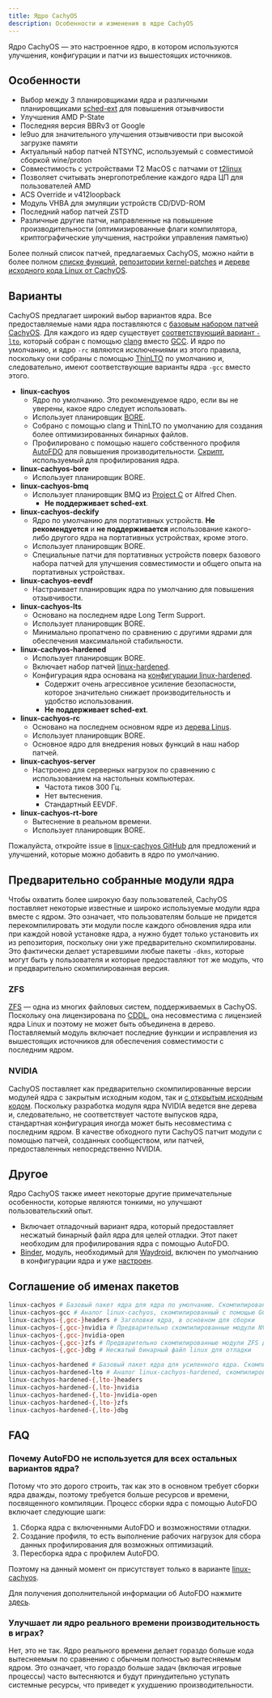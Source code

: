 ```yaml
---
title: Ядро CachyOS
description: Особенности и изменения в ядре CachyOS
---
```


Ядро CachyOS — это настроенное ядро, в котором используются улучшения, конфигурации и патчи из вышестоящих источников.

## Особенности

- Выбор между 3 планировщиками ядра и различными планировщиками [sched-ext](/ru/configuration/sched-ext) для повышения отзывчивости
- Улучшения AMD P-State
- Последняя версия BBRv3 от Google
- le9uo для значительного улучшения отзывчивости при высокой загрузке памяти
- Актуальный набор патчей NTSYNC, используемый с совместимой сборкой wine/proton
- Совместимость с устройствами T2 MacOS с патчами от [t2linux](https://github.com/t2linux/linux-t2-patches/)
- Позволяет считывать энергопотребление каждого ядра ЦП для пользователей AMD
- ACS Override и v412loopback
- Модуль VHBA для эмуляции устройств CD/DVD-ROM
- Последний набор патчей ZSTD
- Различные другие патчи, направленные на повышение производительности (оптимизированные флаги компилятора, криптографические улучшения, настройки управления памятью)

Более полный список патчей, предлагаемых CachyOS, можно найти в более полном
[списке функций](https://github.com/CachyOS/linux-cachyos/?tab=readme-ov-file#features), [репозитории kernel-patches](https://github.com/CachyOS/kernel-patches)
и [дереве исходного кода Linux от CachyOS](https://github.com/CachyOS/linux).

## Варианты

CachyOS предлагает широкий выбор вариантов ядра. Все предоставляемые нами ядра поставляются с [базовым набором патчей CachyOS](https://github.com/CachyOS/kernel-patches).
Для каждого из ядер существует [соответствующий вариант `-lto`](#соглашение-об-именах-пакетов), который
собран с помощью [clang](https://clang.llvm.org/) вместо [GCC](https://gcc.gnu.org/). И ядро по умолчанию, и ядро `-rc` являются исключениями из этого правила, поскольку они
собраны с помощью [ThinLTO](https://blog.llvm.org/2016/06/thinlto-scalable-and-incremental-lto.html) по умолчанию и, следовательно, имеют соответствующие варианты ядра `-gcc` вместо этого.

- **linux-cachyos**
    - Ядро по умолчанию. Это рекомендуемое ядро, если вы не уверены, какое ядро следует использовать.
    - Использует планировщик [BORE](https://github.com/firelzrd/bore-scheduler).
    - Собрано с помощью clang и ThinLTO по умолчанию для создания более оптимизированных бинарных файлов.
    - Профилировано с помощью нашего собственного профиля [AutoFDO](https://cachyos.org/blog/2411-kernel-autofdo/) для повышения производительности. [Скрипт](https://github.com/CachyOS/cachyos-benchmarker/blob/master/kernel-autofdo.sh), используемый для профилирования ядра.
- **linux-cachyos-bore**
    - Использует планировщик BORE.
- **linux-cachyos-bmq**
    - Использует планировщик BMQ из [Project C](https://gitlab.com/alfredchen/projectc/) от Alfred Chen.
        - **Не поддерживает sched-ext**.
- **linux-cachyos-deckify**
    - Ядро по умолчанию для портативных устройств. **Не рекомендуется** и **не поддерживается** использование какого-либо другого ядра на портативных устройствах, кроме этого.
    - Использует планировщик BORE.
    - Специальные патчи для портативных устройств поверх базового набора патчей для улучшения совместимости и общего опыта на портативных устройствах.
- **linux-cachyos-eevdf**
    - Настраивает планировщик ядра по умолчанию для повышения отзывчивости.
- **linux-cachyos-lts**
    - Основано на последнем ядре Long Term Support.
    - Использует планировщик BORE.
    - Минимально пропатчено по сравнению с другими ядрами для обеспечения максимальной стабильности.
- **linux-cachyos-hardened**
    - Использует планировщик BORE.
    - Включает набор патчей [linux-hardened](https://github.com/anthraxx/linux-hardened).
    - Конфигурация ядра основана на [конфигурации linux-hardened](https://gitlab.archlinux.org/archlinux/packaging/packages/linux-hardened/-/blob/main/config).
        - Содержит очень агрессивное усиление безопасности, которое значительно снижает производительность и удобство использования.
        - **Не поддерживает sched-ext**.
- **linux-cachyos-rc**
    - Основано на последнем основном ядре из [дерева Linus](https://github.com/torvalds/linux/).
    - Использует планировщик BORE.
    - Основное ядро для внедрения новых функций в наш набор патчей.
- **linux-cachyos-server**
    - Настроено для серверных нагрузок по сравнению с использованием на настольных компьютерах.
        - Частота тиков 300 Гц.
        - Нет вытеснения.
        - Стандартный EEVDF.
- **linux-cachyos-rt-bore**
    - Вытеснение в реальном времени.
    - Использует планировщик BORE.

Пожалуйста, откройте issue в [linux-cachyos GitHub](https://github.com/CachyOS/linux-cachyos) для предложений и улучшений, которые можно добавить в ядро по умолчанию.

## Предварительно собранные модули ядра

Чтобы охватить более широкую базу пользователей, CachyOS поставляет некоторые известные и широко используемые модули ядра вместе с ядром. Это означает, что пользователям больше не придется
перекомпилировать эти модули после каждого обновления ядра или при каждой новой установке ядра, а нужно будет только установить их из репозитория, поскольку они
уже предварительно скомпилированы. Это фактически делает устаревшими любые пакеты `-dkms`, которые могут быть у пользователя и которые предоставляют тот же модуль, что и предварительно скомпилированная версия.

### ZFS

[ZFS](https://openzfs.org/wiki/Main_Page) — одна из многих файловых систем, поддерживаемых в CachyOS. Поскольку она лицензирована по
[CDDL](https://opensource.org/license/cddl-1-0), она несовместима с лицензией ядра Linux и поэтому не может быть объединена в дерево. Поставляемый модуль включает
последние функции и исправления из вышестоящих источников для обеспечения совместимости с последним ядром.

### NVIDIA

CachyOS поставляет как предварительно скомпилированные версии модулей ядра с закрытым исходным кодом, так и [с открытым исходным кодом](https://github.com/NVIDIA/open-gpu-kernel-modules/). Поскольку разработка
модуля ядра NVIDIA ведется вне дерева и, следовательно, не соответствует частоте выпусков ядра, стандартная конфигурация иногда может быть несовместима с последним
ядром. В качестве обходного пути CachyOS патчит модули с помощью патчей, созданных сообществом, или патчей, предоставленных непосредственно NVIDIA.

## Другое

Ядро CachyOS также имеет некоторые другие примечательные особенности, которые являются тонкими, но улучшают пользовательский опыт.

- Включает отладочный вариант ядра, который предоставляет несжатый бинарный файл ядра для целей отладки. Этот пакет необходим для профилирования ядра с помощью AutoFDO.
- [Binder](https://developer.android.com/reference/android/os/Binder), модуль, необходимый для [Waydroid](https://waydro.id/), включен по умолчанию в конфигурации ядра
и уже [настроен](https://github.com/CachyOS/linux-cachyos/blob/master/linux-cachyos/config#L10559).

## Соглашение об именах пакетов

```sh
linux-cachyos # Базовый пакет ядра для ядра по умолчанию. Скомпилирован с помощью clang
linux-cachyos-gcc # Аналог linux-cachyos, скомпилированный с помощью GCC
linux-cachyos-{,gcc-}headers # Заголовки ядра, в основном для сборки
linux-cachyos-{,gcc-}nvidia # Предварительно скомпилированные модули NVIDIA с закрытым исходным кодом для ядра linux-cachyos
linux-cachyos-{,gcc-}nvidia-open
linux-cachyos-{,gcc-}zfs # Предварительно скомпилированные модули ZFS для ядра linux-cachyos
linux-cachyos-{,gcc-}dbg # Несжатый бинарный файл linux для отладки

linux-cachyos-hardened # Базовый пакет ядра для усиленного ядра. Скомпилирован с помощью GCC
linux-cachyos-hardened-lto # Аналог linux-cachyos-hardened, скомпилированный с помощью clang
linux-cachyos-hardened-{,lto-}headers
linux-cachyos-hardened-{,lto-}nvidia
linux-cachyos-hardened-{,lto-}nvidia-open
linux-cachyos-hardened-{,lto-}zfs
linux-cachyos-hardened-{,lto-}dbg
```

## FAQ

### Почему AutoFDO не используется для всех остальных вариантов ядра?

Потому что это дорого строить, так как это в основном требует сборки ядра дважды, поэтому требуется больше ресурсов и времени, посвященного компиляции. Процесс сборки ядра с помощью AutoFDO включает следующие шаги:

1) Сборка ядра с включенными AutoFDO и возможностями отладки.
2) Создание профиля, то есть выполнение рабочих нагрузок для сбора данных профилирования для возможных оптимизаций.
3) Пересборка ядра с профилем AutoFDO.

Поэтому на данный момент он присутствует только в варианте [linux-cachyos](/ru/features/kernel#варианты).

Для получения дополнительной информации об AutoFDO нажмите [здесь](https://cachyos.org/blog/2411-kernel-autofdo/).

### Улучшает ли ядро реального времени производительность в играх?

Нет, это не так. Ядро реального времени делает гораздо больше кода вытесняемым по сравнению с обычным полностью вытесняемым ядром. Это означает, что гораздо больше задач (включая игровые процессы)
часто вытесняются и будут принудительно уступать системные ресурсы, что приведет к ухудшению производительности.
